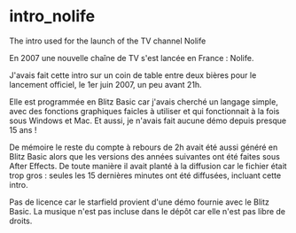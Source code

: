 # intro_nolife
The intro used for the launch of the TV channel Nolife


En 2007 une nouvelle chaîne de TV s'est lancée en France : Nolife.

J'avais fait cette intro sur un coin de table entre deux bières pour le lancement officiel, le 1er juin 2007, un peu avant 21h.

Elle est programmée en Blitz Basic car j'avais cherché un langage simple, avec des fonctions graphiques faicles à utiliser et qui fonctionnait à la fois sous Windows et Mac. Et aussi, je n'avais fait aucune démo depuis presque 15 ans !

De mémoire le reste du compte à rebours de 2h avait été aussi généré en Blitz Basic alors que les versions des années suivantes ont été faites sous After Effects. De toute manière il avait planté à la diffusion car le fichier était trop gros : seules les 15 dernières minutes ont été diffusées, incluant cette intro.

Pas de licence car le starfield provient d'une démo fournie avec le Blitz Basic.
La musique n'est pas incluse dans le dépôt car elle n'est pas libre de droits.
